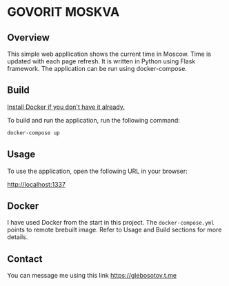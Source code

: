 # GOVORIT MOSKVA

## Overview

This simple web appllication shows the current time in Moscow. Time is updated with each page refresh.
It is written in Python using Flask framework. The application can be run using docker-compose.

## Build

[Install Docker if you don't have it already.](https://docs.docker.com/get-docker/)

To build and run the application, run the following command:

```bash
docker-compose up
```

## Usage

To use the application, open the following URL in your browser:

<http://localhost:1337>

## Docker

I have used Docker from the start in this project. The `docker-compose.yml` points to remote brebuilt image. Refer to Usage and Build sections for more details.

## Contact

You can message me using this link <https://glebosotov.t.me>
